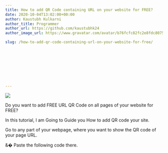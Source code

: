 ```yaml
---
title: How to add QR Code containing URL on your website for FREE?
date: 2020-10-04T13:02:00+00:00
author: Kaustubh Kulkarni
author_title: Programmer
author_url: https://github.com/kaustubhk24
author_image_url: https://www.gravatar.com/avatar/b76fcfc82fc2e8fdc8075636f1735f61?s=200

slug: /how-to-add-qr-code-containing-url-on-your-website-for-free/









---
```

[![](http://www.kaustubh.codes/imgs/wp-content/uploads/2020/10/chart-300x300.png)](http://www.kaustubh.codes/imgs/wp-content/uploads/2020/10/chart.png)

Do you want to add FREE URL QR Code on all pages of your website for FREE?

In this tutorial, I am Going to Guide you How to add QR code your site.

Go to any part of your webpage, where you want to show the QR code of your page URL.

&� Paste the following code there.

